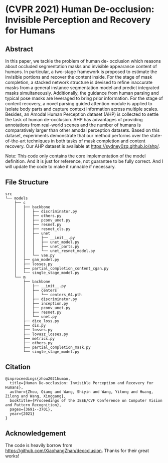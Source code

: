 # (CVPR 2021) Human De-occlusion: Invisible Perception and Recovery for Humans

## Abstract

In this paper, we tackle the problem of human de- occlusion which reasons about occluded segmentation masks and invisible appearance content of humans. In particular, a two-stage framework is proposed to estimate the invisible portions and recover the content inside. For the stage of mask completion, a stacked network structure is devised to refine inaccurate masks from a general instance segmentation model and predict integrated masks simultaneously. Additionally, the guidance from human parsing and typical pose masks are leveraged to bring prior information. For the stage of content recovery, a novel parsing guided attention module is applied to isolate body parts and capture context information across multiple scales. Besides, an Amodal Human Perception dataset (AHP) is collected to settle the task of human de-occlusion. AHP has advantages of providing annotations from real-world scenes and the number of humans is comparatively larger than other amodal perception datasets. Based on this dataset, experiments demonstrate that our method performs over the state-of-the-art techniques in both tasks of mask completion and content recovery. Our AHP dataset is available at https://sydney0zq.github.io/ahp/.

Note: This code only contains the core implementation of the model definition. And it is just for reference, not guarantee to be fully correct. And I will update the code to make it runnable if necessary.


## File Structure

```
src
└── models
    ├── c
    │   ├── backbone
    │   │   ├── discriminator.py
    │   │   ├── others.py
    │   │   ├── pconv_unet.py
    │   │   ├── resnet.py
    │   │   ├── resnet_cls.py
    │   │   ├── unet
    │   │   │   ├── __init__.py
    │   │   │   ├── unet_model.py
    │   │   │   ├── unet_parts.py
    │   │   │   └── unet_resnet_model.py
    │   │   └── vae.py
    │   ├── gan_model.py
    │   ├── losses.py
    │   ├── partial_completion_content_cgan.py
    │   └── single_stage_model.py
    └── m
        ├── backbone
        │   ├── __init__.py
        │   ├── centers
        │   │   └── centers_64.pth
        │   ├── discriminator.py
        │   ├── inception.py
        │   ├── pconv_unet.py
        │   ├── resnet.py
        │   └── unet.py
        ├── dice_loss.py
        ├── dis.py
        ├── losses.py
        ├── lovasz_losses.py
        ├── metrics.py
        ├── others.py
        ├── partial_completion_mask.py
        └── single_stage_model.py
```


## Citation

```
@inproceedings{zhou2021human,
  title={Human De-occlusion: Invisible Perception and Recovery for Humans},
  author={Zhou, Qiang and Wang, Shiyin and Wang, Yitong and Huang, Zilong and Wang, Xinggang},
  booktitle={Proceedings of the IEEE/CVF Conference on Computer Vision and Pattern Recognition},
  pages={3691--3701},
  year={2021}
}
```

## Acknowledgement

The code is heavily borrow from https://github.com/XiaohangZhan/deocclusion. Thanks for their great works!